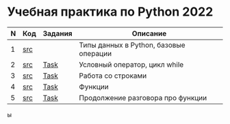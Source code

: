 # Учебная практика по Python 2022

| N | Код             | Задания        | Описание                                                 |
| - | ------------------ | --------------------- | ---------------------------------------------------------------- |
| 1 | [src](Day%201/1.1.py) |                       | Типы данных в Python, базовые операции |
| 2 | [src](Day%202/2.1.py) | [Task](Day%202/tasks.md) | Условный оператор, цикл while                |
| 3 | [src](Day%203/3.1.py) | [Task](Day%203/tasks.md) | Работа со строками                               |
| 4 | [src](Day%204/4.1.py) | [Task](Day%204/tasks.md) | Функции                                                   |
| 5 | [src](Day%205/4.1.py) | [Task](Day%205/tasks.md) | Продолжение разговора про функции  |
ы